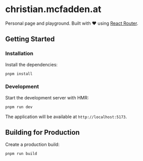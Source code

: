 # christian.mcfadden.at

Personal page and playground. Built with ❤️ using [React Router](https://reactrouter.com/start/framework/installation).

## Getting Started

### Installation

Install the dependencies:

```bash
pnpm install
```

### Development

Start the development server with HMR:

```bash
pnpm run dev
```

The application will be available at `http://localhost:5173`.

## Building for Production

Create a production build:

```bash
pnpm run build
```
